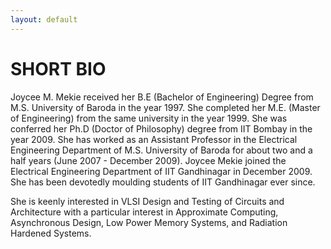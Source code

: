 ```yaml
---
layout: default
---
```


# SHORT BIO

Joycee M. Mekie received her B.E (Bachelor of Engineering) Degree from M.S. University of Baroda in the year 1997. She completed her M.E. (Master of Engineering) from the same university in the year 1999. She was conferred her Ph.D (Doctor of Philosophy) degree from IIT Bombay in the year 2009. She has worked as an Assistant Professor in the Electrical Engineering Department of M.S. University of Baroda for about two and a half years (June 2007 - December 2009). Joycee Mekie joined the Electrical Engineering Department of IIT Gandhinagar in December 2009. She has been devotedly moulding students of IIT Gandhinagar ever since.

She is keenly interested in VLSI Design and Testing of Circuits and Architecture with a particular interest in Approximate Computing, Asynchronous Design, Low Power Memory Systems, and Radiation Hardened Systems.
